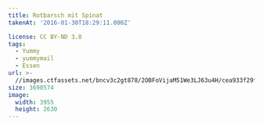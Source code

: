 ```yaml
---
title: Rotbarsch mit Spinat
takenAt: '2016-01-30T18:29:11.000Z'

license: CC BY-ND 3.0
tags:
  - Yummy
  - yummymail
  - Essen
url: >-
  //images.ctfassets.net/bncv3c2gt878/2OBFoVijaM51We3LJ63u4H/cea933f29fdcc90a79faae7e97047ed4/rotbarsch-mit-spinat_24107407814_o
size: 3690574
image:
  width: 3955
  height: 2630
---
```

